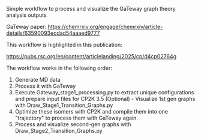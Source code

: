Simple workflow to process and visualize the GaTeway graph theory analysis outputs

GaTeway paper: https://chemrxiv.org/engage/chemrxiv/article-details/63590093ecdad54aaaed9777

This workflow is highlighted in this publication: 

https://pubs.rsc.org/en/content/articlelanding/2025/cp/d4cp02764g

The workflow works in the following order:

1. Generate MD data
2. Process it with GaTeway
3. Execute Gateway_stage1_processing.py to extract unique configurations and prepare input files for CP2K
3.5 (Optional) - Visualize 1st gen graphs with Draw_Stage1_Transition_Graphs.py
4. Optimize these isomers with CP2K and compile them into one "trajectory" to process them with GaTeway again.
5. Process and visualize second-gen graphs with Draw_Stage2_Transition_Graphs.py
